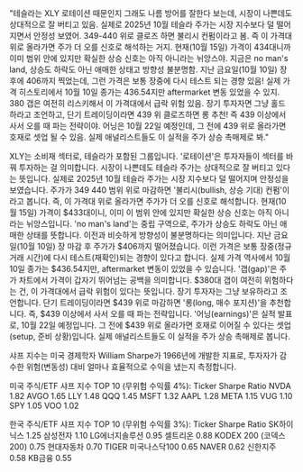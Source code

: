"테슬라는 XLY 로테이션 때문인지 그래도 나름 방어를 잘한다 보는데, 시장이 나쁜데도 상대적으로 잘 버티고 있음. 실제로 2025년 10월 테슬라 주가는 시장 지수보다 덜 떨어지면서 안정성 보였어. 349-440 위로 클로즈 하면 불리시 컨펌이라고 봄. 즉 이 가격대 위로 올라가면 주가 더 오를 신호로 해석하는 거지. 현재(10월 15일) 가격이 434대니까 이미 범위 안에 있지만 확실한 상승 신호는 아직 아니라는 뉘앙스야. 지금은 no man's land, 상승도 하락도 아닌 애매한 상태고 방향성 불분명함. 지난 금요일(10월 10일) 장후에 406까지 찍었는데, 그런 가격은 보통 장중에 다시 테스트 되는 경향 있음! 실제 가격 히스토리에서 10월 10일 종가는 436.54지만 aftermarket 변동 있었을 수 있지. 380 갭은 여전히 리스키해서 이 가격대에서 급락 위험 있음. 장기 투자자면 그냥 홀드 하라고 조언하고, 단기 트레이딩이라면 439 위 클로즈하면 롱 추천! 즉 439 이상에서 사서 오를 때 파는 전략이야. 어닝은 10월 22일 예정인데, 그 전에 439 위로 올라가면 호재로 셋업 될 수 있음. 실제 애널리스트들도 이 실적을 주가 상승 촉매제로 봐."

XLY는 소비재 섹터로, 테슬라가 포함된 그룹입니다. '로테이션'은 투자자들이 섹터를 바꿔 투자하는 걸 의미합니다. 시장이 나쁜데도 테슬라 주가는 상대적으로 잘 버티고 있다는 뜻입니다. 실제로 2025년 10월 테슬라 주가는 시장 지수보다 덜 떨어지며 안정성을 보였습니다. 주가가 $349~$440 범위 위로 마감하면 '불리시(bullish, 상승 기대) 컨펌'이라고 봅니다. 즉, 이 가격대 위로 올라가면 주가가 더 오를 신호로 해석합니다. 현재(10월 15일) 가격이 $433대이니, 이미 이 범위 안에 있지만 확실한 상승 신호는 아직 아니라는 뉘앙스입니다. 'no man's land'는 중립 구역으로, 주가가 상승도 하락도 아닌 애매한 상태를 뜻합니다. 이전과 비슷하게 방향성이 불분명하다는 의미입니다. 지난 금요일(10월 10일) 장 마감 후 주가가 $406까지 떨어졌습니다. 이런 가격은 보통 장중(정규 거래 시간)에 다시 테스트(재확인)되는 경향이 있다고 합니다. 실제 가격 역사에서 10월 10일 종가는 $436.54지만, aftermarket 변동이 있었을 수 있습니다. '갭(gap)'은 주가 차트에서 가격이 갑자기 뛰어넘는 공백을 의미합니다. $380대 갭이 여전히 위험하다는 건, 이 가격대에서 급락 위험이 있다는 뜻입니다. 장기 투자자는 그냥 보유하라고 조언합니다. 단기 트레이딩이라면 $439 위로 마감하면 '롱(long, 매수 포지션)'을 추천합니다. 즉, $439 이상에서 사서 오를 때 파는 전략입니다. '어닝(earnings)'은 실적 발표로, 10월 22일 예정입니다. 그 전에 $439 위로 올라가면 호재로 이어질 수 있다는 셋업(setup, 준비 상황)입니다. 실제 애널리스트들도 이 실적을 주가 상승 촉매제로 봅니다.


샤프 지수는 미국 경제학자 William Sharpe가 1966년에 개발한 지표로, 투자자가 감수한 위험(변동성) 대비 얼마나 효율적으로 수익을 냈는지 측정합니다.

미국 주식/ETF 샤프 지수 TOP 10 (무위험 수익률 4%):
Ticker  Sharpe Ratio
  NVDA          1.82
  AVGO          1.65
  LLY          1.48
  QQQ          1.45
  MSFT          1.32
  AAPL          1.28
  META          1.15
  VUG          1.10
  SPY          1.05
  VOO          1.02

한국 주식/ETF 샤프 지수 TOP 10 (무위험 수익률 3%):
Ticker  Sharpe Ratio
SK하이닉스    1.25
삼성전자    1.10
LG에너지솔루션    0.95
셀트리온    0.88
KODEX 200 (코덱스 200)    0.75
현대자동차    0.70
TIGER 미국나스닥100    0.65
NAVER    0.62
신한지주    0.58
KB금융    0.55
